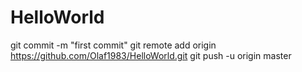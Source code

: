 HelloWorld
==========
git commit -m "first commit"
git remote add origin https://github.com/Olaf1983/HelloWorld.git
git push -u origin master
